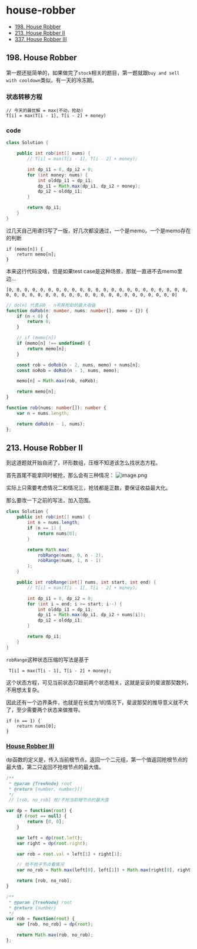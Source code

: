 # house-robber

- [198. House Robber](https://leetcode.com/problems/house-robber/)
- [213. House Robber II](https://leetcode.com/problems/house-robber-ii/)
- [337. House Robber III](https://leetcode.com/problems/house-robber-iii/)

## 198. House Robber
第一题还挺简单的，如果做完了`stock`相关的题目，第一题就跟`buy and sell with cooldown`类似，有一天的冷冻期。

### 状态转移方程
```
// 今天的最优解 = max(不动，抢劫)
T[i] = max(T[i - 1], T[i - 2] + money)
```

### code

```java
class Solution {

    public int rob(int[] nums) {
        // T[i] = max(T[i - 1], T[i - 2] + money);

        int dp_i1 = 0, dp_i2 = 0;
        for (int money: nums) {
            int olddp_i1 = dp_i1;
            dp_i1 = Math.max(dp_i1, dp_i2 + money);
            dp_i2 = olddp_i1;
        }

        return dp_i1;
    }
}
```


过几天自己用递归写了一版，好几次都没通过，一个是memo，一个是memo存在的判断
```
if (memo[n]) {
    return memo[n];
}
```

本来这行代码没啥，但是如果test case是这种场景，那就一直进不去memo里边...

```
[0, 0, 0, 0, 0, 0, 0, 0, 0, 0, 0, 0, 0, 0, 0, 0, 0, 0, 0, 0, 0, 0, 0, 0, 0, 0, 0, 0, 0, 0, 0, 0, 0, 0, 0, 0, 0, 0, 0, 0, 0, 0, 0, 0, 0]
```

```ts
// do(n) 代表从0 - n号房抢劫的最大收益
function doRob(n: number, nums: number[], memo = {}) {
    if (n < 0) {
        return 0;
    }

    // if (memo[n]) 
    if (memo[n] !== undefined) {
        return memo[n];
    }

    const rob = doRob(n - 2, nums, memo) + nums[n];
    const noRob = doRob(n - 1, nums, memo);

    memo[n] = Math.max(rob, noRob);

    return memo[n];
}

function rob(nums: number[]): number {
    var n = nums.length;

    return doRob(n - 1, nums);
};
```


## 213. House Robber II

到这道题就开始自闭了，环形数组，压根不知道该怎么找状态方程。

首先首尾不能拿同时被抢，那么会有三种情况：
![image.png](https://s2.loli.net/2023/02/26/LpQs5IlGyo92Sca.png)

实际上只需要考虑情况二和情况三，抢钱都是正数，要保证收益最大化。

那么要改一下之前的写法，加入范围。

```java
class Solution {
    public int rob(int[] nums) {
        int n = nums.length;
        if (n == 1) {
            return nums[0];
        }

        return Math.max(
            robRange(nums, 0, n - 2),
            robRange(nums, 1, n - 1)
        );
    }

    public int robRange(int[] nums, int start, int end) {
        // T[i] = max(T[i - 1], T[i - 2] + money);

        int dp_i1 = 0, dp_i2 = 0;
        for (int i = end; i >= start; i--) {
            int olddp_i1 = dp_i1;
            dp_i1 = Math.max(dp_i1, dp_i2 + nums[i]);
            dp_i2 = olddp_i1;
        }

        return dp_i1;
    }
}
```

`robRange`这种状态压缩的写法是基于
```
 T[i] = max(T[i - 1], T[i - 2] + money);
```

这个状态方程，可见当前状态只跟前两个状态相关，这就是妥妥的斐波那契数列，不用想太复杂。

因此还有一个边界条件，也就是在长度为1的情况下，斐波那契的推导意义就不大了，至少需要两个状态来做推导。

```
if (n == 1) {
    return nums[0];
}
```

### [House Robber III](https://leetcode.com/problems/house-robber-iii/)

dp函数的定义是，传入当前根节点，返回一个二元组，第一个值返回抢根节点的最大值，第二只返回不抢根节点的最大值。

```js
/**
 * @param {TreeNode} root
 * @return {number, number}[]
 */
 // [rob, no_rob] 抢/不抢当前根节点的最大值

var dp = function(root) {
    if (root == null) {
        return [0, 0];
    }

    var left = dp(root.left);
    var right = dp(root.right);

    var rob = root.val + left[1] + right[1];

    // 抢不抢子节点看情况
    var no_rob = Math.max(left[0], left[1]) + Math.max(right[0], right[1]);

    return [rob, no_rob];
}

/**
 * @param {TreeNode} root
 * @return {number}
 */
var rob = function(root) {
    var [rob, no_rob] = dp(root);

    return Math.max(rob, no_rob);
};

```